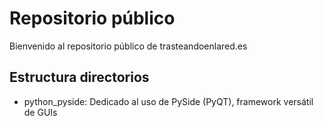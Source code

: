 # Repositorio público

Bienvenido al repositorio público de trasteandoenlared.es

## Estructura directorios

 - python_pyside: Dedicado al uso de PySide (PyQT), framework versátil de GUIs